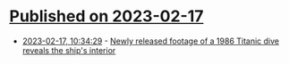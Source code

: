 # [Published on 2023-02-17](index.md)

* [2023-02-17, 10:34:29](https://news.ycombinator.com/item?id=34833052) - [Newly released footage of a 1986 Titanic dive reveals the ship&#x27;s interior](https://www.npr.org/2023/02/16/1157430021/titanic-wreck-new-footage-1986)
